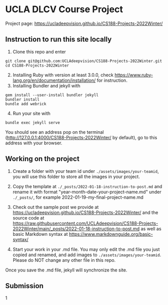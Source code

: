 # UCLA DLCV Course Project

Project page: https://ucladeepvision.github.io/CS188-Projects-2022Winter/

## Instruction to run this site locally

1. Clone this repo and enter

```
git clone git@github.com:UCLAdeepvision/CS188-Projects-2022Winter.git
cd CS188-Projects-2022Winter
```
2. Installing Ruby with version at least 3.0.0, check https://www.ruby-lang.org/en/documentation/installation/ for instruction.
3. Installing Bundler and jekyll with
```
gem install --user-install bundler jekyll
bundler install
bundle add webrick
```
4. Run your site with
```
bundle exec jekyll serve
```
You should see an address pop on the terminal (http://127.0.0.1:4000/CS188-Projects-2022Winter/ by default), go to this address with your browser.

## Working on the project

1. Create a folder with your team id under ```./assets/images/your-teamid```, you will use this folder to store all the images in your project.

2. Copy the template at ```./_posts/2022-01-18-instruction-to-post.md``` and rename it with format "year-month-date-your-project-name.md" under ```./_posts/```, for example 2022-01-19-my-final-project-name.md

3. Check out the sample post we provide at https://ucladeepvision.github.io/CS188-Projects-2022Winter/ and the source code at https://raw.githubusercontent.com/UCLAdeepvision/CS188-Projects-2022Winter/main/_posts/2022-01-18-instruction-to-post.md as well as basic Markdown syntax at https://www.markdownguide.org/basic-syntax/

4. Start your work in your .md file. You may only edit the .md file you just copied and renamed, and add images to ```./assets/images/your-teamid```. Please do NOT change any other file in this repo.

Once you save the .md file, jekyll will synchronize the site.

## Submission
1
